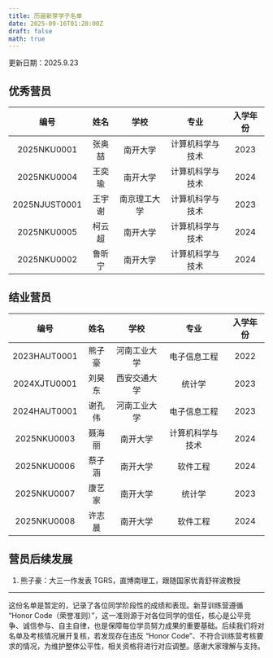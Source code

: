 ```yaml
---
title: 历届新芽学子名单
date: 2025-09-16T01:28:00Z
draft: false
math: true
---
```


更新日期：2025.9.23  

## 优秀营员

| 编号          | 姓名   | 学校       | 专业               | 入学年份 |
| :-----------: | :-----: | :--------: | :----------------: | :------: |
| 2025NKU0001   | 张奥喆 | 南开大学   | 计算机科学与技术   | 2023     |
| 2025NKU0004   | 王奕瑜 | 南开大学   | 计算机科学与技术   | 2024     |
| 2025NJUST0001 | 王宇谢 | 南京理工大学 | 计算机科学与技术   | 2023     |
| 2025NKU0005  | 柯云超 | 南开大学   | 计算机科学与技术   | 2024     |
| 2025NKU0002   | 鲁昕宁 | 南开大学   | 计算机科学与技术   | 2024     |

## 结业营员

| 编号          | 姓名   | 学校       | 专业               | 入学年份 |
| :-----------: | :-----: | :--------: | :----------------: | :------: |
| 2023HAUT0001  | 熊子豪 | 河南工业大学 | 电子信息工程       | 2022     |
| 2024XJTU0001  | 刘昊东 | 西安交通大学 | 统计学             | 2023     |
| 2024HAUT0001  | 谢孔伟 | 河南工业大学 | 电子信息工程       | 2023     |
| 2025NKU0003   | 聂海丽 | 南开大学   | 计算机科学与技术   | 2024     |
| 2025NKU0006   | 蔡子涵 | 南开大学   | 软件工程           | 2024     |
| 2025NKU0007   | 康艺家 | 南开大学   | 统计学             | 2023     |
| 2025NKU0008   | 许志晨 | 南开大学   | 软件工程           | 2024     |

## 营员后续发展

1. 熊子豪：大三一作发表 TGRS，直博南理工，跟随国家优青舒祥波教授  

---

这份名单是暂定的，记录了各位同学阶段性的成绩和表现。新芽训练营遵循 “Honor Code（荣誉准则）”，这一准则源于对各位同学的信任，核心是公平竞争、诚信参与、自主自律，也是保障每位学员努力成果的重要基础。后续我们将对名单及考核情况展开复核，若发现存在违反 “Honor Code”、不符合训练营考核要求的情况，为维护整体公平性，相关资格将进行对应调整。感谢大家理解与支持。